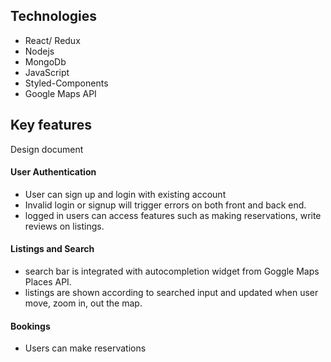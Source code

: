 
## Technologies
- React/ Redux
- Nodejs
- MongoDb
- JavaScript
- Styled-Components
- Google Maps API
  
## Key features

Design document

#### User Authentication 
- User can sign up and login with existing account
- Invalid login or signup will trigger errors on both front and back end.
- logged in users can access features such as making reservations, write reviews on listings.

#### Listings and Search 
- search bar is integrated with autocompletion widget from Goggle Maps Places API.
- listings are shown according to searched input and updated when user move, zoom in, out the map. 
  
#### Bookings
- Users can make reservations 